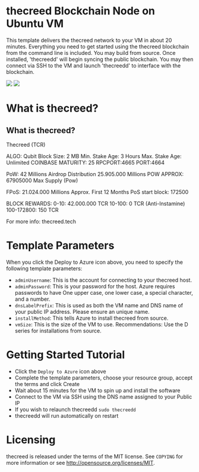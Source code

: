 # thecreed Blockchain Node on Ubuntu VM

This template delivers the thecreed network to your VM in about 20 minutes.  Everything you need to get started using the thecreed blockchain from the command line is included. 
You may build from source.  Once installed, 'thecreedd' will begin syncing the public blockchain. 
You may then connect via SSH to the VM and launch 'thecreedd' to interface with the blockchain.

<a href="https://portal.azure.com/#create/Microsoft.Template/uri/https%3A%2F%2Fraw.githubusercontent.com%2FAzure%2Fazure-quickstart-templates%2Fmaster%2Fthecreed-on-ubuntu%2Fazuredeploy.json" target="_blank"><img src="http://azuredeploy.net/deploybutton.png"/></a>
<a href="http://armviz.io/#/?load=https%3A%2F%2Fraw.githubusercontent.com%2FAzure%2Fazure-quickstart-templates%2Fmaster%2Fthecreed-on-ubuntu%2Fazuredeploy.json" target="_blank"><img src="http://armviz.io/visualizebutton.png"/></a>

# What is thecreed?

What is thecreed?
----------------

Thecreed (TCR)

ALGO: Qubit Block Size: 2 MB Min. Stake Age: 3 Hours Max. Stake Age: Unlimited COINBASE MATURITY: 25 RPCPORT:4665 PORT:4664

PoW: 42 Millions Airdrop Distribution 25.905.000 Millions POW APPROX: 67905000 Max Supply (Pow)

FPoS: 21.024.000 Millions Approx. First 12 Months PoS start block: 172500

BLOCK REWARDS: 0-10: 42.000.000 TCR 10-100: 0 TCR (Anti-Instamine) 100-172800: 150 TCR

For more info: thecreed.tech


# Template Parameters

When you click the Deploy to Azure icon above, you need to specify the following template parameters:

* `adminUsername`: This is the account for connecting to your thecreed host.
* `adminPassword`: This is your password for the host.  Azure requires passwords to have One upper case, one lower case, a special character, and a number.
* `dnsLabelPrefix`: This is used as both the VM name and DNS name of your public IP address.  Please ensure an unique name.
* `installMethod`: This tells Azure to install thecreed from source.
* `vmSize`: This is the size of the VM to use.  Recommendations: Use the D series for installations from source.

# Getting Started Tutorial

* Click the `Deploy to Azure` icon above
* Complete the template parameters, choose your resource group, accept the terms and click Create
* Wait about 15 minutes for the VM to spin up and install the software
* Connect to the VM via SSH using the DNS name assigned to your Public IP
* If you wish to relaunch thecreedd `sudo thecreedd`
* thecreedd will run automatically on restart

# Licensing

thecreed is released under the terms of the MIT license. See `COPYING` for more information or see http://opensource.org/licenses/MIT.

